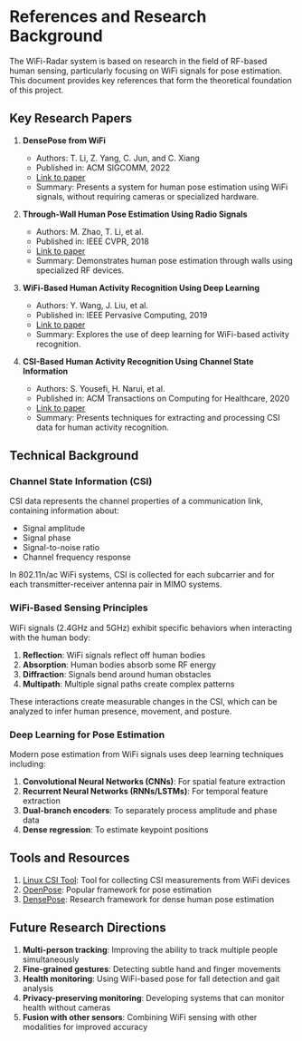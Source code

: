 # References and Research Background

The WiFi-Radar system is based on research in the field of RF-based human sensing, particularly focusing on WiFi signals for pose estimation. This document provides key references that form the theoretical foundation of this project.

## Key Research Papers

1. **DensePose from WiFi**
   - Authors: T. Li, Z. Yang, C. Jun, and C. Xiang
   - Published in: ACM SIGCOMM, 2022
   - [Link to paper](https://dl.acm.org/doi/abs/10.1145/3487552.3487868)
   - Summary: Presents a system for human pose estimation using WiFi signals, without requiring cameras or specialized hardware.

2. **Through-Wall Human Pose Estimation Using Radio Signals**
   - Authors: M. Zhao, T. Li, et al.
   - Published in: IEEE CVPR, 2018
   - [Link to paper](https://openaccess.thecvf.com/content_cvpr_2018/papers/Zhao_Through-Wall_Human_Pose_CVPR_2018_paper.pdf)
   - Summary: Demonstrates human pose estimation through walls using specialized RF devices.

3. **WiFi-Based Human Activity Recognition Using Deep Learning**
   - Authors: Y. Wang, J. Liu, et al.
   - Published in: IEEE Pervasive Computing, 2019
   - [Link to paper](https://ieeexplore.ieee.org/document/8713982)
   - Summary: Explores the use of deep learning for WiFi-based activity recognition.

4. **CSI-Based Human Activity Recognition Using Channel State Information**
   - Authors: S. Yousefi, H. Narui, et al.
   - Published in: ACM Transactions on Computing for Healthcare, 2020
   - [Link to paper](https://dl.acm.org/doi/10.1145/3377816)
   - Summary: Presents techniques for extracting and processing CSI data for human activity recognition.

## Technical Background

### Channel State Information (CSI)

CSI data represents the channel properties of a communication link, containing information about:

- Signal amplitude
- Signal phase
- Signal-to-noise ratio
- Channel frequency response

In 802.11n/ac WiFi systems, CSI is collected for each subcarrier and for each transmitter-receiver antenna pair in MIMO systems.

### WiFi-Based Sensing Principles

WiFi signals (2.4GHz and 5GHz) exhibit specific behaviors when interacting with the human body:

1. **Reflection**: WiFi signals reflect off human bodies
2. **Absorption**: Human bodies absorb some RF energy
3. **Diffraction**: Signals bend around human obstacles
4. **Multipath**: Multiple signal paths create complex patterns

These interactions create measurable changes in the CSI, which can be analyzed to infer human presence, movement, and posture.

### Deep Learning for Pose Estimation

Modern pose estimation from WiFi signals uses deep learning techniques including:

1. **Convolutional Neural Networks (CNNs)**: For spatial feature extraction
2. **Recurrent Neural Networks (RNNs/LSTMs)**: For temporal feature extraction
3. **Dual-branch encoders**: To separately process amplitude and phase data
4. **Dense regression**: To estimate keypoint positions

## Tools and Resources

1. [Linux CSI Tool](https://github.com/spanev/linux-80211n-csitool): Tool for collecting CSI measurements from WiFi devices
2. [OpenPose](https://github.com/CMU-Perceptual-Computing-Lab/openpose): Popular framework for pose estimation
3. [DensePose](https://github.com/facebookresearch/DensePose): Research framework for dense human pose estimation

## Future Research Directions

1. **Multi-person tracking**: Improving the ability to track multiple people simultaneously
2. **Fine-grained gestures**: Detecting subtle hand and finger movements
3. **Health monitoring**: Using WiFi-based pose for fall detection and gait analysis
4. **Privacy-preserving monitoring**: Developing systems that can monitor health without cameras
5. **Fusion with other sensors**: Combining WiFi sensing with other modalities for improved accuracy

